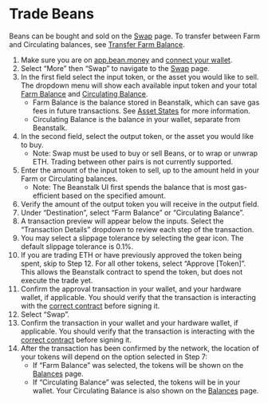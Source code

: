 # Trade Beans

Beans can be bought and sold on the [Swap](https://app.bean.money/#/swap) page. To transfer between Farm and Circulating balances, see [Transfer Farm Balance](transfer-balances.md).

1. Make sure you are on [app.bean.money](https://app.bean.money/) and [connect your wallet](../getting-started/connect-wallet.md).
2. Select “More” then “Swap” to navigate to the [Swap](https://app.bean.money/#/swap) page.
3. In the first field select the input token, or the asset you would like to sell. The dropdown menu will show each available input token and your total [Farm Balance](../../protocol/glossary.md#farm-assets) and [Circulating Balance](../../protocol/glossary.md#circulating-beans).
   * Farm Balance is the balance stored in Beanstalk, which can save gas fees in future transactions. See [Asset States](../../protocol/asset-states.md) for more information.
   * Circulating Balance is the balance in your wallet, separate from Beanstalk.
4. In the second field, select the output token, or the asset you would like to buy.
   * Note: Swap must be used to buy or sell Beans, or to wrap or unwrap ETH. Trading between other pairs is not currently supported.
5. Enter the amount of the input token to sell, up to the amount held in your Farm or Circulating balances.
   * Note: The Beanstalk UI first spends the balance that is most gas-efficient based on the specified amount.
6. Verify the amount of the output token you will receive in the output field.
7. Under “Destination”, select “Farm Balance” or “Circulating Balance”.
8. A transaction preview will appear below the inputs. Select the “Transaction Details” dropdown to review each step of the transaction.
9. You may select a slippage tolerance by selecting the gear icon. The default slippage tolerance is 0.1%.
10. If you are trading ETH or have previously approved the token being spent, skip to Step 12. For all other tokens, select “Approve \[Token]”. This allows the Beanstalk contract to spend the token, but does not execute the trade yet.
11. Confirm the approval transaction in your wallet, and your hardware wallet, if applicable. You should verify that the transaction is interacting with the [correct contract](../../protocol/contracts.md) before signing it.
12. Select “Swap”.
13. Confirm the transaction in your wallet and your hardware wallet, if applicable. You should verify that the transaction is interacting with the [correct contract](../../protocol/contracts.md) before signing it.
14. After the transaction has been confirmed by the network, the location of your tokens will depend on the option selected in Step 7:
    * If “Farm Balance” was selected, the tokens will be shown on the [Balances](https://app.bean.money/#/balances) page.
    * If “Circulating Balance” was selected, the tokens will be in your wallet. Your Circulating Balance is also shown on the [Balances](https://app.bean.money/#/balances) page.
